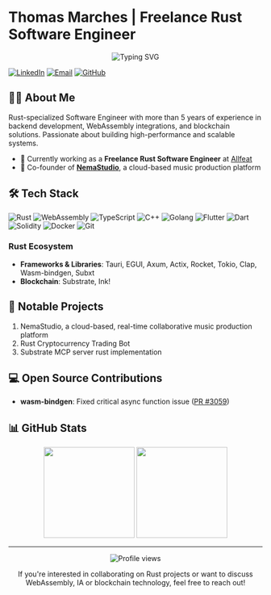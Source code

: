 # Thomas Marches | Freelance Rust Software Engineer

<div align="center">
  <img src="https://readme-typing-svg.herokuapp.com?font=Fira+Code&size=25&duration=3000&pause=1000&color=F75C7E&center=true&vCenter=true&width=435&lines=Rust+Software+Engineer;Blockchain+Developer;WebAssembly+Enthusiast;Open+Source+Contributor" alt="Typing SVG" />
</div>

[![LinkedIn](https://img.shields.io/badge/LinkedIn-0077B5?style=for-the-badge&logo=linkedin&logoColor=white)](https://www.linkedin.com/in/thomas-marches/)
[![Email](https://img.shields.io/badge/Email-D14836?style=for-the-badge&logo=gmail&logoColor=white)](mailto:thomasmarchespro@gmail.com)
[![GitHub](https://img.shields.io/badge/GitHub-100000?style=for-the-badge&logo=github&logoColor=white)](https://github.com/ThomasMarches)

## 👨‍💻 About Me

Rust-specialized Software Engineer with more than 5 years of experience in backend development, WebAssembly integrations, and blockchain solutions. Passionate about building high-performance and scalable systems.

- 🔭 Currently working as a **Freelance Rust Software Engineer** at [Allfeat](github.com/Allfeat)
- 🚀 Co-founder of **[NemaStudio](https://nemastudio.app/)**, a cloud-based music production platform

## 🛠️ Tech Stack

![Rust](https://img.shields.io/badge/Rust-000000?style=for-the-badge&logo=rust&logoColor=white)
![WebAssembly](https://img.shields.io/badge/WebAssembly-654FF0?style=for-the-badge&logo=webassembly&logoColor=white)
![TypeScript](https://img.shields.io/badge/TypeScript-007ACC?style=for-the-badge&logo=typescript&logoColor=white)
![C++](https://img.shields.io/badge/C%2B%2B-00599C?style=for-the-badge&logo=c%2B%2B&logoColor=white)
![Golang](https://img.shields.io/badge/Go-00ADD8?style=for-the-badge&logo=go&logoColor=white)
![Flutter](https://img.shields.io/badge/Flutter-02569B?style=for-the-badge&logo=flutter&logoColor=white)
![Dart](https://img.shields.io/badge/Dart-0175C2?style=for-the-badge&logo=dart&logoColor=white)
![Solidity](https://img.shields.io/badge/Solidity-e6e6e6?style=for-the-badge&logo=solidity&logoColor=black)
![Docker](https://img.shields.io/badge/Docker-2CA5E0?style=for-the-badge&logo=docker&logoColor=white)
![Git](https://img.shields.io/badge/Git-F05032?style=for-the-badge&logo=git&logoColor=white)

### Rust Ecosystem

- **Frameworks & Libraries**: Tauri, EGUI, Axum, Actix, Rocket, Tokio, Clap, Wasm-bindgen, Subxt
- **Blockchain**: Substrate, Ink!

## 🚀 Notable Projects

1. NemaStudio, a cloud-based, real-time collaborative music production platform
2. Rust Cryptocurrency Trading Bot
3. Substrate MCP server rust implementation

## 💻 Open Source Contributions

- **wasm-bindgen**: Fixed critical async function issue ([PR #3059](https://github.com/rustwasm/wasm-bindgen/pull/3059))

## 📊 GitHub Stats

<div align="center">
  <img height="180em" src="https://github-readme-stats.vercel.app/api?username=ThomasMarches&show_icons=true&theme=dracula&include_all_commits=true&count_private=true"/>
  <img height="180em" src="https://github-readme-stats.vercel.app/api/top-langs/?username=ThomasMarches&layout=compact&langs_count=7&theme=dracula"/>
</div>

---

<div align="center">
  <img src="https://komarev.com/ghpvc/?username=ThomasMarches&color=blueviolet" alt="Profile views"/>
  <p>If you're interested in collaborating on Rust projects or want to discuss WebAssembly, IA or blockchain technology, feel free to reach out!</p>
</div>
